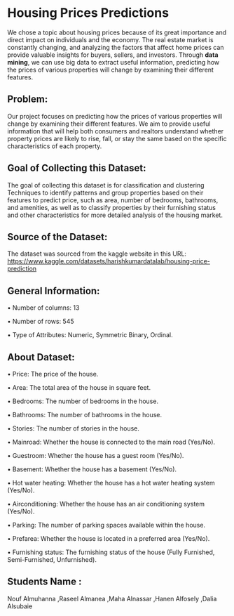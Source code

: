 # Housing Prices Predictions
We chose a topic about housing prices because of its great importance and direct impact on individuals and the economy. The real estate market is constantly changing, and analyzing the factors that affect home prices can provide valuable insights for buyers, sellers, and investors. Through **data mining**, we can use big data to extract useful information, predicting how the prices of various properties will change by examining their different features.

## Problem:

Our project focuses on predicting how the prices of various properties will change by examining their different features. We aim to provide useful information that will help both consumers and realtors understand whether property prices are likely to rise, fall, or stay the same based on the specific characteristics of each property.

## Goal of Collecting this Dataset:

The goal of collecting this dataset is for classification and clustering Techniques to identify patterns and group properties based on their features to predict price, such as area, number of bedrooms, bathrooms, and amenities, as well as to classify properties by their furnishing status and other characteristics for more detailed analysis of the housing market.


## Source of the Dataset:

The dataset was sourced from the kaggle website in this URL: 
https://www.kaggle.com/datasets/harishkumardatalab/housing-price-prediction

## General Information:

•	Number of columns: 13

•	Number of rows:  545

•	Type of Attributes: Numeric, Symmetric Binary, Ordinal.

## About Dataset:

•	Price: The price of the house.

•	Area: The total area of the house in square feet.

•	Bedrooms: The number of bedrooms in the house.

•	Bathrooms: The number of bathrooms in the house.

•	Stories: The number of stories in the house.

•	Mainroad: Whether the house is connected to the main road (Yes/No).

•	Guestroom: Whether the house has a guest room (Yes/No).

•	Basement: Whether the house has a basement (Yes/No).

•	Hot water heating: Whether the house has a hot water heating system (Yes/No).

•	Airconditioning: Whether the house has an air conditioning system (Yes/No).

•	Parking: The number of parking spaces available within the house.

•	Prefarea: Whether the house is located in a preferred area (Yes/No).

•	Furnishing status: The furnishing status of the house (Fully Furnished, Semi-Furnished, Unfurnished).




## **Students Name** : 
Nouf Almuhanna ,Raseel Almanea ,Maha Alnassar ,Hanen Alfosely ,Dalia Alsubaie




